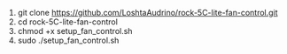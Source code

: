 1. git clone https://github.com/LoshtaAudrino/rock-5C-lite-fan-control.git
2. cd rock-5C-lite-fan-control
3. chmod +x setup_fan_control.sh
4. sudo ./setup_fan_control.sh
